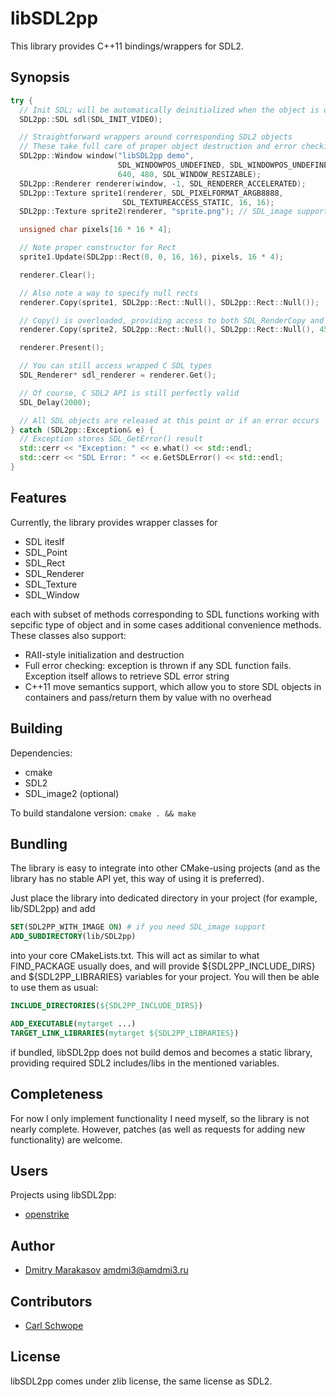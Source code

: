 # libSDL2pp #

This library provides C++11 bindings/wrappers for SDL2.

## Synopsis ##

```c++
try {
  // Init SDL; will be automatically deinitialized when the object is destroyed
  SDL2pp::SDL sdl(SDL_INIT_VIDEO);

  // Straightforward wrappers around corresponding SDL2 objects
  // These take full care of proper object destruction and error checking
  SDL2pp::Window window("libSDL2pp demo",
                        SDL_WINDOWPOS_UNDEFINED, SDL_WINDOWPOS_UNDEFINED,
                        640, 480, SDL_WINDOW_RESIZABLE);
  SDL2pp::Renderer renderer(window, -1, SDL_RENDERER_ACCELERATED);
  SDL2pp::Texture sprite1(renderer, SDL_PIXELFORMAT_ARGB8888,
                         SDL_TEXTUREACCESS_STATIC, 16, 16);
  SDL2pp::Texture sprite2(renderer, "sprite.png"); // SDL_image support

  unsigned char pixels[16 * 16 * 4];

  // Note proper constructor for Rect
  sprite1.Update(SDL2pp::Rect(0, 0, 16, 16), pixels, 16 * 4);

  renderer.Clear();

  // Also note a way to specify null rects
  renderer.Copy(sprite1, SDL2pp::Rect::Null(), SDL2pp::Rect::Null());

  // Copy() is overloaded, providing access to both SDL_RenderCopy and SDL_RenderCopyEx
  renderer.Copy(sprite2, SDL2pp::Rect::Null(), SDL2pp::Rect::Null(), 45.0);

  renderer.Present();

  // You can still access wrapped C SDL types
  SDL_Renderer* sdl_renderer = renderer.Get();

  // Of course, C SDL2 API is still perfectly valid
  SDL_Delay(2000);

  // All SDL objects are released at this point or if an error occurs
} catch (SDL2pp::Exception& e) {
  // Exception stores SDL_GetError() result
  std::cerr << "Exception: " << e.what() << std::endl;
  std::cerr << "SDL Error: " << e.GetSDLError() << std::endl;
}
```

## Features ##

Currently, the library provides wrapper classes for

* SDL iteslf
* SDL_Point
* SDL_Rect
* SDL_Renderer
* SDL_Texture
* SDL_Window

each with subset of methods corresponding to SDL functions working
with sepcific type of object and in some cases additional convenience
methods. These classes also support:

- RAII-style initialization and destruction
- Full error checking: exception is thrown if any SDL function fails.
  Exception itself allows to retrieve SDL error string
- C++11 move semantics support, which allow you to store SDL objects
  in containers and pass/return them by value with no overhead

## Building ##

Dependencies:
* cmake
* SDL2
* SDL_image2 (optional)

To build standalone version:
```cmake . && make```

## Bundling ##

The library is easy to integrate into other CMake-using projects
(and as the library has no stable API yet, this way of using it is
preferred).

Just place the library into dedicated directory in your project
(for example, lib/SDL2pp) and add

```cmake
SET(SDL2PP_WITH_IMAGE ON) # if you need SDL_image support
ADD_SUBDIRECTORY(lib/SDL2pp)
```

into your core CMakeLists.txt. This will act as similar to what
FIND_PACKAGE usually does, and will provide ${SDL2PP_INCLUDE_DIRS}
and ${SDL2PP_LIBRARIES} variables for your project. You will then
be able to use them as usual:

```cmake
INCLUDE_DIRECTORIES(${SDL2PP_INCLUDE_DIRS})

ADD_EXECUTABLE(mytarget ...)
TARGET_LINK_LIBRARIES(mytarget ${SDL2PP_LIBRARIES})
```

if bundled, libSDL2pp does not build demos and becomes a static
library, providing required SDL2 includes/libs in the mentioned
variables.

## Completeness ##

For now I only implement functionality I need myself, so the library
is not nearly complete. However, patches (as well as requests for
adding new functionality) are welcome.

## Users ##

Projects using libSDL2pp:

* [openstrike](https://github.com/AMDmi3/openstrike)

## Author ##

* [Dmitry Marakasov](https://github.com/AMDmi3) <amdmi3@amdmi3.ru>

## Contributors ##

* [Carl Schwope](https://github.com/Lowest0ne)

## License ##

libSDL2pp comes under zlib license, the same license as SDL2.

